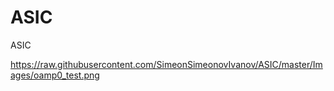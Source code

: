 # ASIC
ASIC

https://raw.githubusercontent.com/SimeonSimeonovIvanov/ASIC/master/Images/oamp0_test.png
